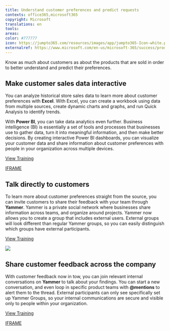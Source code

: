 ```yaml
---
title: Understand customer preferences and predict requests
contexts: office365,microsoft365
copyright: Microsoft
translations: en
tools: 
areas: 
color: #777777
icon: https://jumpto365.com/resources/images/app/jumpto365-Icon-white.png
externalref: https://www.microsoft.com/en-us/microsoft-365/success/productivitylibrary/understand-customer-preferences-and-predict-requests
---
```

Know as much about customers as about the products that are sold in order to better understand and predict their preferences.


## Make customer sales data interactive

You can analyze historical store sales data to learn more about customer preferences with **Excel**. With Excel, you can create a workbook using data from multiple sources, create dynamic charts and graphs, and run Quick Analysis to identify trends.

With **Power BI**, you can take data analytics even further. Business intelligence (BI) is essentially a set of tools and processes that businesses use to gather data, turn it into meaningful information, and then make better decisions. By creating interactive Power BI dashboards, you can visualize your customer data and share information about customer preferences with people in your organization across multiple devices.

[View Training](https://support.office.com/en-US/article/BI-capabilities-in-Excel-and-Office-365-26c0548e-124c-4fd3-aab3-5f64568cb743)

[IFRAME](https://www.microsoft.com/en-us/videoplayer/embed/RE1ThcW)

## Talk directly to customers

To learn more about customer preferences straight from the source, you can invite customers to share their feedback with your team through **Yammer**. Yammer is a private social network where businesses share information across teams, and organize around projects. Yammer now allows you to create a group that includes external users. External groups will look different than regular Yammer groups, so you can easily distinguish which groups have external participants.

[View Training](https://support.office.com/article/Create-and-manage-external-groups-in-Yammer-9ccd15ce-0efc-4dc1-81bc-4a424ab6f92a)

![](http://img-prod-cms-rt-microsoft-com.akamaized.net/cms/api/am/imageFileData/RE1MPyh?ver=444f)

## Share customer feedback across the company

With customer feedback now in tow, you can join relevant internal conversations on **Yammer** to talk about your findings. You can start a new conversation, and even loop in specific product teams with **@mentions** to alert them to the thread. External participants can only see specifically set up Yammer Groups, so your internal communications are secure and visible only to people within your organization.

[View Training](https://support.office.com/article/Work-like-a-network-with-Yammer-ae29de94-bb13-45a5-a169-f27e646f1641)

[IFRAME](https://www.microsoft.com/en-us/videoplayer/embed/RE1TMj8)

